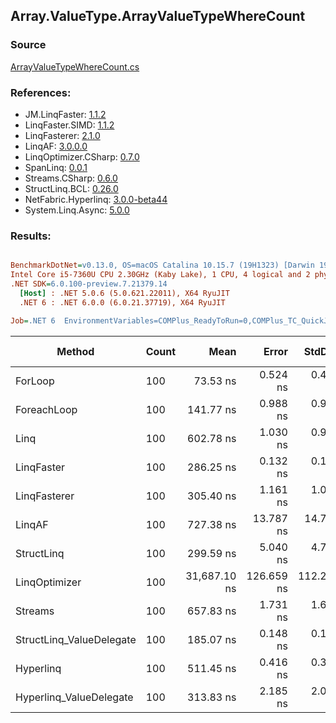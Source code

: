 ﻿## Array.ValueType.ArrayValueTypeWhereCount

### Source
[ArrayValueTypeWhereCount.cs](../LinqBenchmarks/Array/ValueType/ArrayValueTypeWhereCount.cs)

### References:
- JM.LinqFaster: [1.1.2](https://www.nuget.org/packages/JM.LinqFaster/1.1.2)
- LinqFaster.SIMD: [1.1.2](https://www.nuget.org/packages/LinqFaster.SIMD/1.0.3)
- LinqFasterer: [2.1.0](https://www.nuget.org/packages/LinqFasterer/2.1.0)
- LinqAF: [3.0.0.0](https://www.nuget.org/packages/LinqAF/3.0.0.0)
- LinqOptimizer.CSharp: [0.7.0](https://www.nuget.org/packages/LinqOptimizer.CSharp/0.7.0)
- SpanLinq: [0.0.1](https://www.nuget.org/packages/SpanLinq/0.0.1)
- Streams.CSharp: [0.6.0](https://www.nuget.org/packages/Streams.CSharp/0.6.0)
- StructLinq.BCL: [0.26.0](https://www.nuget.org/packages/StructLinq/0.26.0)
- NetFabric.Hyperlinq: [3.0.0-beta44](https://www.nuget.org/packages/NetFabric.Hyperlinq/3.0.0-beta44)
- System.Linq.Async: [5.0.0](https://www.nuget.org/packages/System.Linq.Async/5.0.0)

### Results:
``` ini

BenchmarkDotNet=v0.13.0, OS=macOS Catalina 10.15.7 (19H1323) [Darwin 19.6.0]
Intel Core i5-7360U CPU 2.30GHz (Kaby Lake), 1 CPU, 4 logical and 2 physical cores
.NET SDK=6.0.100-preview.7.21379.14
  [Host] : .NET 5.0.6 (5.0.621.22011), X64 RyuJIT
  .NET 6 : .NET 6.0.0 (6.0.21.37719), X64 RyuJIT

Job=.NET 6  EnvironmentVariables=COMPlus_ReadyToRun=0,COMPlus_TC_QuickJitForLoops=1,COMPlus_TieredPGO=1  Runtime=.NET 6.0  

```
|                   Method | Count |         Mean |      Error |     StdDev |          Ratio | RatioSD |  Gen 0 | Gen 1 | Gen 2 | Allocated |
|------------------------- |------ |-------------:|-----------:|-----------:|---------------:|--------:|-------:|------:|------:|----------:|
|                  ForLoop |   100 |     73.53 ns |   0.524 ns |   0.491 ns |       baseline |         |      - |     - |     - |         - |
|              ForeachLoop |   100 |    141.77 ns |   0.988 ns |   0.924 ns |   1.93x slower |   0.02x |      - |     - |     - |         - |
|                     Linq |   100 |    602.78 ns |   1.030 ns |   0.913 ns |   8.18x slower |   0.02x | 0.0153 |     - |     - |      32 B |
|               LinqFaster |   100 |    286.25 ns |   0.132 ns |   0.110 ns |   3.89x slower |   0.00x |      - |     - |     - |         - |
|             LinqFasterer |   100 |    305.40 ns |   1.161 ns |   1.029 ns |   4.15x slower |   0.02x |      - |     - |     - |         - |
|                   LinqAF |   100 |    727.38 ns |  13.787 ns |  14.751 ns |   9.88x slower |   0.23x |      - |     - |     - |         - |
|               StructLinq |   100 |    299.59 ns |   5.040 ns |   4.714 ns |   4.07x slower |   0.07x | 0.0305 |     - |     - |      64 B |
|            LinqOptimizer |   100 | 31,687.10 ns | 126.659 ns | 112.280 ns | 430.19x slower |   1.58x | 9.1553 |     - |     - |  19,185 B |
|                  Streams |   100 |    657.83 ns |   1.731 ns |   1.620 ns |   8.95x slower |   0.06x | 0.1717 |     - |     - |     360 B |
| StructLinq_ValueDelegate |   100 |    185.07 ns |   0.148 ns |   0.124 ns |   2.51x slower |   0.00x |      - |     - |     - |         - |
|                Hyperlinq |   100 |    511.45 ns |   0.416 ns |   0.369 ns |   6.94x slower |   0.01x |      - |     - |     - |         - |
|  Hyperlinq_ValueDelegate |   100 |    313.83 ns |   2.185 ns |   2.044 ns |   4.27x slower |   0.01x |      - |     - |     - |         - |
